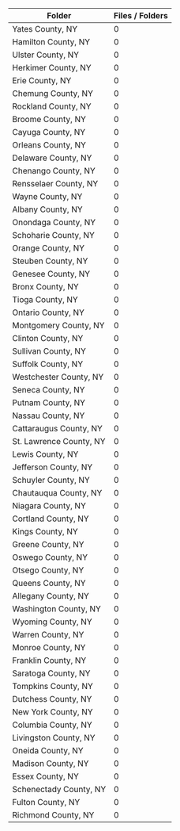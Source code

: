 | Folder                  |   Files / Folders |
|-------------------------|-------------------|
| Yates County, NY        |                 0 |
| Hamilton County, NY     |                 0 |
| Ulster County, NY       |                 0 |
| Herkimer County, NY     |                 0 |
| Erie County, NY         |                 0 |
| Chemung County, NY      |                 0 |
| Rockland County, NY     |                 0 |
| Broome County, NY       |                 0 |
| Cayuga County, NY       |                 0 |
| Orleans County, NY      |                 0 |
| Delaware County, NY     |                 0 |
| Chenango County, NY     |                 0 |
| Rensselaer County, NY   |                 0 |
| Wayne County, NY        |                 0 |
| Albany County, NY       |                 0 |
| Onondaga County, NY     |                 0 |
| Schoharie County, NY    |                 0 |
| Orange County, NY       |                 0 |
| Steuben County, NY      |                 0 |
| Genesee County, NY      |                 0 |
| Bronx County, NY        |                 0 |
| Tioga County, NY        |                 0 |
| Ontario County, NY      |                 0 |
| Montgomery County, NY   |                 0 |
| Clinton County, NY      |                 0 |
| Sullivan County, NY     |                 0 |
| Suffolk County, NY      |                 0 |
| Westchester County, NY  |                 0 |
| Seneca County, NY       |                 0 |
| Putnam County, NY       |                 0 |
| Nassau County, NY       |                 0 |
| Cattaraugus County, NY  |                 0 |
| St. Lawrence County, NY |                 0 |
| Lewis County, NY        |                 0 |
| Jefferson County, NY    |                 0 |
| Schuyler County, NY     |                 0 |
| Chautauqua County, NY   |                 0 |
| Niagara County, NY      |                 0 |
| Cortland County, NY     |                 0 |
| Kings County, NY        |                 0 |
| Greene County, NY       |                 0 |
| Oswego County, NY       |                 0 |
| Otsego County, NY       |                 0 |
| Queens County, NY       |                 0 |
| Allegany County, NY     |                 0 |
| Washington County, NY   |                 0 |
| Wyoming County, NY      |                 0 |
| Warren County, NY       |                 0 |
| Monroe County, NY       |                 0 |
| Franklin County, NY     |                 0 |
| Saratoga County, NY     |                 0 |
| Tompkins County, NY     |                 0 |
| Dutchess County, NY     |                 0 |
| New York County, NY     |                 0 |
| Columbia County, NY     |                 0 |
| Livingston County, NY   |                 0 |
| Oneida County, NY       |                 0 |
| Madison County, NY      |                 0 |
| Essex County, NY        |                 0 |
| Schenectady County, NY  |                 0 |
| Fulton County, NY       |                 0 |
| Richmond County, NY     |                 0 |